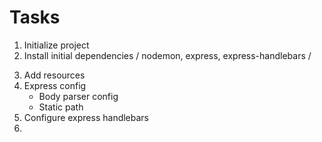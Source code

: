 # Tasks

1. Initialize project
2. Install initial dependencies / nodemon, express, express-handlebars /
<!-- (npm i -D nodemon(dev dependency))
     (npm i express express-handlebars) -->
3. Add resources
4. Express config
    * Body parser config
    * Static path
5. Configure express handlebars  
6.  
